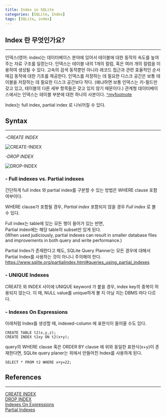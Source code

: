```yaml
---
title: Index in SQLite
categories: [SQLite, Index]
tags: [SQLite, index]
---
```


## Index 란 무엇인가요?
------------------
인덱스(영어: index)는 데이터베이스 분야에 있어서 테이블에 대한 동작의 속도를 높여주는 자료 구조를 일컫는다. 
인덱스는 테이블 내의 1개의 컬럼, 혹은 여러 개의 컬럼을 이용하여 생성될 수 있다. 
고속의 검색 동작뿐만 아니라 레코드 접근과 관련 효율적인 순서 매김 동작에 대한 기초를 제공한다. 
인덱스를 저장하는 데 필요한 디스크 공간은 보통 테이블을 저장하는 데 필요한 디스크 공간보다 작다. 
(왜냐하면 보통 인덱스는 키-필드만 갖고 있고, 테이블의 다른 세부 항목들은 갖고 있지 않기 때문이다.) 
관계형 데이터베이스에서는 인덱스는 테이블 부분에 대한 하나의 사본이다. [\^myfootnote]

Index는 full index, partial index 로 나뉘어질 수 있다.

## Syntax
- - -   


*-CREATE INDEX*    

![CREATE-INDEX](https://www.sqlite.org/images/syntax/create-index-stmt.gif)

*-DROP INDEX*    

![DROP-INDEX](https://www.sqlite.org/images/syntax/drop-index-stmt.gif)


### - Full indexes vs. Partial indexes

간단하게 full index 와 partial index를 구분할 수 있는 방법은
WHERE clause 포함 여부이다.

WHERE clause가 포함될 경우, *Partial index*
포함되지 않을 경우 *Full index* 로 볼 수 있다.

Full index는 table에 있는 모든 행이 들어가 있는 반면,   
Partial index에는 해당 table의 subset만 있게 된다.   
(When used judiciously, partial indexes can result in smaller database files and improvements in both query and write performance.)

Partial Index가 존재한다고 해도, SQLite Query Planner는 모든 경우에 대해서 Partial Index를 사용하는 것이 아니니 주의해야 한다.
<https://www.sqlite.org/partialindex.html#queries_using_partial_indexes>


### - UNIQUE Indexes

CREATE 와 INDEX 사이에 UNIQUE keyword 가 붙을 경우, index key의 중복이 허용되지 않는다.
이 때, NULL value를 unique하게 볼 지 아닐 지는 DBMS 마다 다르다.


### - Indexes On Expressions

아래처럼 Index를 생성할 때, indexed-column 에 표현식이 들어올 수도 있다.


```
CREATE TABLE t2(x,y,z);
CREATE INDEX t2xy ON t2(x+y);
```

query의 WHERE clause 혹은 ORDER BY clause 에 위와 동일한 표현식(x+y)이 존재한다면,
SQLite query planer는 위에서 만들어진 Index를 사용하게 된다.


```
SELECT * FROM t2 WHERE x+y=22;
```


## References 
- - -   

[CREATE INDEX](https://www.sqlite.org/lang_createindex.html)   
[DROP INDEX](https://www.sqlite.org/lang_dropindex.html)   
[Indexes On Expressions](https://www.sqlite.org/expridx.html)   
[Partial Indexes](https://www.sqlite.org/partialindex.html)   



[\^myfootnote]: https://ko.wikipedia.org/wiki/%EC%9D%B8%EB%8D%B1%EC%8A%A4_(%EB%8D%B0%EC%9D%B4%ED%84%B0%EB%B2%A0%EC%9D%B4%EC%8A%A4)
